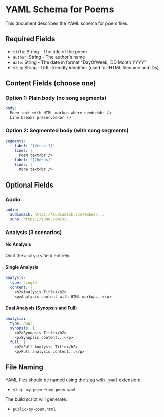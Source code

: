 # YAML Schema for Poems

This document describes the YAML schema for poem files.

## Required Fields

- `title`: String - The title of the poem
- `author`: String - The author's name
- `date`: String - The date in format "DayOfWeek, DD Month YYYY"
- `slug`: String - URL-friendly identifier (used for HTML filename and IDs)

## Content Fields (choose one)

### Option 1: Plain body (no song segments)
```yaml
body: |
  Poem text with HTML markup where needed<br />
  Line breaks preserved<br />
```

### Option 2: Segmented body (with song segments)
```yaml
segments:
  - label: "[Verse 1]"
    lines: |
      Poem text<br />
  - label: "[Chorus]"
    lines: |
      More text<br />
```

## Optional Fields

### Audio
```yaml
audio:
  audiomack: https://audiomack.com/embed/...
  suno: https://suno.com/s/...
```

### Analysis (3 scenarios)

#### No Analysis
Omit the `analysis` field entirely.

#### Single Analysis
```yaml
analysis:
  type: single
  content: |
    <h2>Analysis Title</h2>
    <p>Analysis content with HTML markup...</p>
```

#### Dual Analysis (Synopsis and Full)
```yaml
analysis:
  type: dual
  synopsis: |
    <h2>Synopsis Title</h2>
    <p>Synopsis content...</p>
  full: |
    <h2>Full Analysis Title</h2>
    <p>Full analysis content...</p>
```

## File Naming

YAML files should be named using the slug with `.yaml` extension:
- `slug: my-poem` → `my-poem.yaml`

The build script will generate:
- `public/my-poem.html`


